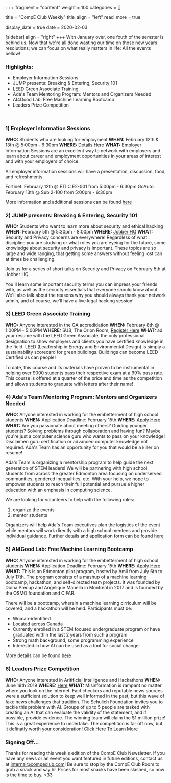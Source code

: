 +++
fragment = "content"
weight = 100
categories = []

title = "CompE Club Weekly"
title_align = "left"
read_more = true

display_date = true
date = 2020-02-03

[sidebar]
  align = "right"
+++
With January over, one fouth of the semster is behind us. Now that we're all done wasting our time on those new years resolutions; we can focus on what really matters in life: All the events bellow!
<br/>

### Highlights:
* Employer Information Sessions
* JUMP presents: Breaking & Entering, Security 101
* LEED Green Associate Training
* Ada's Team Mentoring Program: Mentors and Organizers Needed
* AI4Good Lab: Free Machine Learning Bootcamp
* Leaders Prize Competition
<br/>


### 1)  Employer Information Sessions
**WHO:** Students who are looking for employment
**WHEN:**  February 12th & 13th @ 5:00pm - 6:30pm
**WHERE:** [Details Here](https://www.ualberta.ca/career-centre/programs-events/networking-recruitment/info-sessions9)
**WHAT:**  Employer Information Sessions are an excellent way to network with employers and learn about career and employment opportunities in your areas of interest and with your employers of choice. 

All employer information sessions will have a presentation, discussion, food, and refreshments. 

Fortinet: February 12th @ ETLC E2-001 from 5:00pm - 6:30pm
GoAuto: February 13th @ Sub 2-100 from 5:00pm - 6:30pm

More information and additional sessions can be found [here](https://www.ualberta.ca/career-centre/programs-events/networking-recruitment/info-sessions9)
<br/>


### 2)  JUMP presents: Breaking & Entering, Security 101
**WHO:** Students who want to learn more about security and ethical hacking
**WHEN:**  February 5th @ 5:30pm - 8:00pm
**WHERE:** [Jobber HQ](https://goo.gl/maps/c7jyCLCq8aiKcaJ79)
**WHAT:**  Security and Privacy concerns are everywhere!
Regardless of what discipline you are studying or what roles you are eyeing for the future, some knowledge about security and privacy is important. These topics are so large and wide ranging, that getting some answers without feeling lost can at times be challenging.

Join us for a series of short talks on Security and Privacy on February 5th at Jobber HQ.

You'll learn some important security terms you can impress your friends with, as well as the security essentials that everyone should know about. We'll also talk about the reasons why you should always thank your network admin, and of course, we'll have a live legal hacking session!
<br/>


### 3)  LEED Green Associate Training
**WHO:** Anyone interested in the GA accredidation
**WHEN:**  February 8th @ 1:00PM - 5:00PM
**WHERE:** SUB, The Orion Room, [Register Here](https://leadinggreen.com/edmonton)
**WHAT:**  ad your resume with the LEED Green Associate, the only professional designation to show employers and clients you have certified knowledge in the field. LEED (Leadership in Energy and Environmental Design) is simply a sustainability scorecard for green buildings. Buildings can become LEED Certified as can people!

To date, this course and its materials have proven to be instrumental in helping over 9000 students pass their respective exam at a 99% pass rate. This course is offered at a quarter of the price and time as the competition and allows students to graduate with letters after their name!
<br/>


### 4) Ada's Team Mentoring Program: Mentors and Organizers Needed

**WHO:** Anyone interested in working for the embetterment of high school students
**WHEN:**  Application Deadline: February 15th
**WHERE:** [Apply Here](https://forms.gle/X4pWLTzMw7YLMcsXA)
**WHAT:**  Are you passionate about meeting others? Guiding younger students? Solving problems through collaboration and having fun? Maybe you're just a computer science guru who wants to pass on your knowledge! Disclaimer: guru certification or advanced computer knowledge not required. Ada's Team has an opportunity for you that would be a killer on resume! 

Ada's Team is organizing a mentorship program to help guide the next generation of STEM leaders! We will be partnering with high school students from across the greater Edmonton area focusing on underserved communities, gendered inequalities, etc.
With your help, we hope to empower students to reach their full potential and pursue a higher education with an emphasis in computing science.

We are looking for volunteers to help with the following roles:

1. organize the events
2. mentor students

Organizers will help Ada's Team executives plan the logistics of the event while mentors will work directly with a high school mentees and provide individual guidance.
Further details and application form can be found [here](https://forms.gle/X4pWLTzMw7YLMcsXA)
<br/>


### 5) AI4Good Lab: Free Machine Learning Bootcamp

**WHO:** Anyone interested in working for the embetterment of high school students
**WHEN:**  Application Deadline: February 15th
**WHERE:** [Apply Here](http://www.ai4goodlab.com/apply)
**WHAT:**  This is an Edmonton pilot program, hosted by Amii from July 6th to July 17th. The program consists of a mashup of a machine learning bootcamp, hackathon, and self-directed team projects. It was founded by Doina Precup and Angelique Manella in Montreal in 2017 and is founded by the OSMO foundation and CIFAR.

There will be a bootcamp, wherein a machine learning cirriculum will be covered, and a hackathon will be held.
Participants must be:
* Woman-identified 
* Located across Canada
* Currently enrolled in a STEM focused undergraduate program or have graduated within the last 2 years from such a program
* Strong math background, some programming experience
* Interested in how AI can be used as a tool for social change

More details can be found [here](http://www.ai4goodlab.com/)
<br/>


### 6)  Leaders Prize Competition

**WHO:** Anyone interested in Aritificial Intelligence and Hackathons
**WHEN:**  June 19th 2019
**WHERE:** [Here](https://leadersprize.truenorthwaterloo.com/en/)
**WHAT:**  Misinformation is rampant no matter where you look on the internet. Fact checkers and reputable news sources were a sufficient solution to keep well informed in the past, but this wave of fake news challenges that tradition. The Schulich Foundation invites you to tackle this problem with AI. Groups of up to 5 people are tasked with creating an AI that can evaluate the validity of the statement, and if possible, provide evidence. The winning team will claim the $1 milllion prize! This is a great experience to undertake. The competition is far off now, but it definatly worth your consideration!
[Click Here To Learn More](https://leadersprize.truenorthwaterloo.com/en/)
<br/>

### Signing Off...
Thanks for reading this week's edition of the CompE Club Newsletter.  If you have any news or an event you want featured in future editions, contact us at <internal@compeclub.com>!  Be sure to stop by the CompE Club Room to grab a snack and say hi! Prices for most snacks have been slashed, so now is the time to buy. <33
